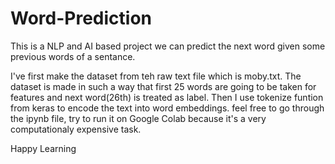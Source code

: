 # Word-Prediction
This is a NLP and AI based project we can predict the next word given some previous words of a sentance.

I've first make the dataset from teh raw text file which is moby.txt. The dataset is made in such a way that first 25 words are going to be taken for features and next word(26th) is treated as label. Then I use tokenize funtion from keras to encode the text into word embeddings. feel free to go through the ipynb file, try to run it on Google Colab because it's a very computationaly expensive task.

Happy Learning
